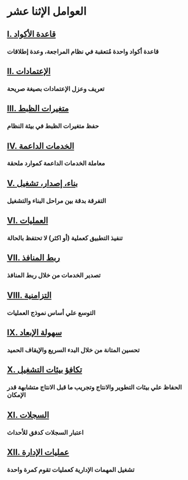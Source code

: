 العوامل الإثنا عشر
==================

## [I. قاعدة الأكواد](./codebase)
### قاعدة أكواد واحدة مُتعقبة في نظام المراجعة، وعدة إطلاقات

## [II. الإعتمادات](./dependencies)
### تعريف وعزل الإعتمادات بصيغة صريحة 

## [III. متغيرات الظبط](./config)
### حفظ متغيرات الظبط في بيئة النظام

## [IV. الخدمات الداعمة](./backing-services)
### معاملة الخدمات الداعمة كموارد ملحقة

## [V. بناء، إصدار، تشغيل](./build-release-run)
### التفرقة بدقة بين مراحل البناء والتشغيل

## [VI. العمليات](./processes)
### تنفيذ التطبيق كعملية (أو اكثر) لا تحتفظ بالحالة

## [VII. ربط المنافذ](./port-binding)
### تصدير الخدمات من خلال ربط المنافذ

## [VIII. التزامنية](./concurrency)
### التوسع علي أساس نموذج العمليات

## [IX. سهولة الإبعاد](./disposability)
### تحسين المتانة من خلال البدء السريع والإيقاف الحميد

## [X. تكافؤ بيئات التشغيل](./dev-prod-parity)
### الحفاظ علي بيئات التطوير والانتاج وتجريب ما قبل الانتاج متشابهة قدر الإمكان

## [XI. السجلات](./logs)
### اعتبار السجلات كدفق للأحداث

## [XII. عمليات الإدارة](./admin-processes)
### تشغيل المهمات الإدارية كعمليات تقوم كمرة واحدة


